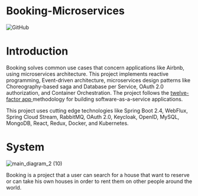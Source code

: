 # Booking-Microservices
<img alt="GitHub" src="https://img.shields.io/github/license/nickPaterakis/Booking-Microservices">

# Introduction
Booking solves common use cases that concern applications like Airbnb, using microservices architecture. This project implements
reactive programming, Event-driven architecture, microservices design patterns like Choreography-based saga and Database per Service, OAuth 2.0 authorization, and Container Orchestration. The project follows the  <a href="https://12factor.net/"> twelve-factor app </a> methodology for building software-as-a-service applications.

This project uses cutting edge technologies like Spring Boot 2.4, WebFlux, Spring Cloud Stream, RabbitMQ, OAuth 2.0, Keycloak, OpenID, MySQL, MongoDB, React, Redux, Docker, and Kubernetes.

# System

![main_diagram_2 (10)](https://user-images.githubusercontent.com/36018286/128594607-e6ee3b75-0098-4a9e-a94f-8ce463284ee2.png)


Booking is a project that a user can search for a house that want to reserve or can take his own houses in order to rent them on other people around the world.
